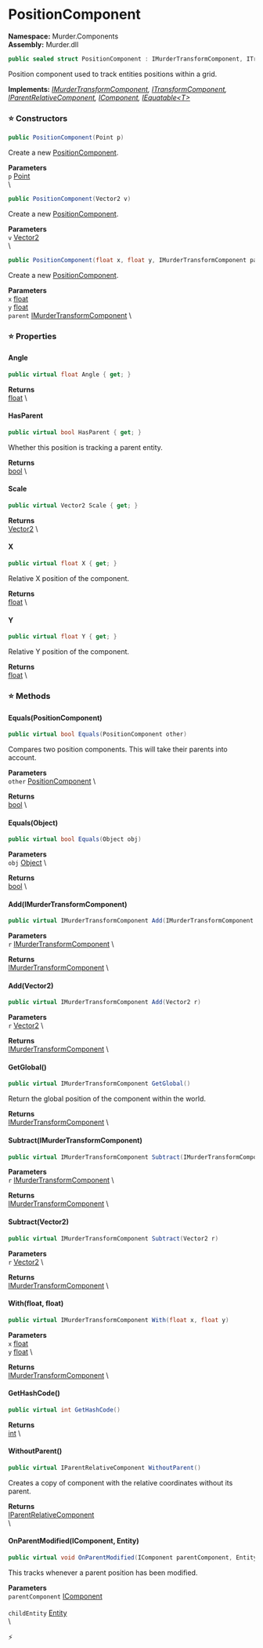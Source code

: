 # PositionComponent

**Namespace:** Murder.Components \
**Assembly:** Murder.dll

```csharp
public sealed struct PositionComponent : IMurderTransformComponent, ITransformComponent, IParentRelativeComponent, IComponent, IEquatable<T>
```

Position component used to track entities positions within a grid.

**Implements:** _[IMurderTransformComponent](../../Murder/Components/IMurderTransformComponent.html), [ITransformComponent](../../Bang/Components/ITransformComponent.html), [IParentRelativeComponent](../../Bang/Components/IParentRelativeComponent.html), [IComponent](../../Bang/Components/IComponent.html), [IEquatable\<T\>](https://learn.microsoft.com/en-us/dotnet/api/System.IEquatable-1?view=net-7.0)_

### ⭐ Constructors
```csharp
public PositionComponent(Point p)
```

Create a new [PositionComponent](../../Murder/Components/PositionComponent.html).

**Parameters** \
`p` [Point](../../Murder/Core/Geometry/Point.html) \
\

```csharp
public PositionComponent(Vector2 v)
```

Create a new [PositionComponent](../../Murder/Components/PositionComponent.html).

**Parameters** \
`v` [Vector2](../../Murder/Core/Geometry/Vector2.html) \
\

```csharp
public PositionComponent(float x, float y, IMurderTransformComponent parent)
```

Create a new [PositionComponent](../../Murder/Components/PositionComponent.html).

**Parameters** \
`x` [float](https://learn.microsoft.com/en-us/dotnet/api/System.Single?view=net-7.0) \
`y` [float](https://learn.microsoft.com/en-us/dotnet/api/System.Single?view=net-7.0) \
`parent` [IMurderTransformComponent](../../Murder/Components/IMurderTransformComponent.html) \

### ⭐ Properties
#### Angle
```csharp
public virtual float Angle { get; }
```

**Returns** \
[float](https://learn.microsoft.com/en-us/dotnet/api/System.Single?view=net-7.0) \
#### HasParent
```csharp
public virtual bool HasParent { get; }
```

Whether this position is tracking a parent entity.

**Returns** \
[bool](https://learn.microsoft.com/en-us/dotnet/api/System.Boolean?view=net-7.0) \
#### Scale
```csharp
public virtual Vector2 Scale { get; }
```

**Returns** \
[Vector2](../../Murder/Core/Geometry/Vector2.html) \
#### X
```csharp
public virtual float X { get; }
```

Relative X position of the component.

**Returns** \
[float](https://learn.microsoft.com/en-us/dotnet/api/System.Single?view=net-7.0) \
#### Y
```csharp
public virtual float Y { get; }
```

Relative Y position of the component.

**Returns** \
[float](https://learn.microsoft.com/en-us/dotnet/api/System.Single?view=net-7.0) \
### ⭐ Methods
#### Equals(PositionComponent)
```csharp
public virtual bool Equals(PositionComponent other)
```

Compares two position components. This will take their parents into account.

**Parameters** \
`other` [PositionComponent](../../Murder/Components/PositionComponent.html) \

**Returns** \
[bool](https://learn.microsoft.com/en-us/dotnet/api/System.Boolean?view=net-7.0) \

#### Equals(Object)
```csharp
public virtual bool Equals(Object obj)
```

**Parameters** \
`obj` [Object](https://learn.microsoft.com/en-us/dotnet/api/System.Object?view=net-7.0) \

**Returns** \
[bool](https://learn.microsoft.com/en-us/dotnet/api/System.Boolean?view=net-7.0) \

#### Add(IMurderTransformComponent)
```csharp
public virtual IMurderTransformComponent Add(IMurderTransformComponent r)
```

**Parameters** \
`r` [IMurderTransformComponent](../../Murder/Components/IMurderTransformComponent.html) \

**Returns** \
[IMurderTransformComponent](../../Murder/Components/IMurderTransformComponent.html) \

#### Add(Vector2)
```csharp
public virtual IMurderTransformComponent Add(Vector2 r)
```

**Parameters** \
`r` [Vector2](../../Murder/Core/Geometry/Vector2.html) \

**Returns** \
[IMurderTransformComponent](../../Murder/Components/IMurderTransformComponent.html) \

#### GetGlobal()
```csharp
public virtual IMurderTransformComponent GetGlobal()
```

Return the global position of the component within the world.

**Returns** \
[IMurderTransformComponent](../../Murder/Components/IMurderTransformComponent.html) \

#### Subtract(IMurderTransformComponent)
```csharp
public virtual IMurderTransformComponent Subtract(IMurderTransformComponent r)
```

**Parameters** \
`r` [IMurderTransformComponent](../../Murder/Components/IMurderTransformComponent.html) \

**Returns** \
[IMurderTransformComponent](../../Murder/Components/IMurderTransformComponent.html) \

#### Subtract(Vector2)
```csharp
public virtual IMurderTransformComponent Subtract(Vector2 r)
```

**Parameters** \
`r` [Vector2](../../Murder/Core/Geometry/Vector2.html) \

**Returns** \
[IMurderTransformComponent](../../Murder/Components/IMurderTransformComponent.html) \

#### With(float, float)
```csharp
public virtual IMurderTransformComponent With(float x, float y)
```

**Parameters** \
`x` [float](https://learn.microsoft.com/en-us/dotnet/api/System.Single?view=net-7.0) \
`y` [float](https://learn.microsoft.com/en-us/dotnet/api/System.Single?view=net-7.0) \

**Returns** \
[IMurderTransformComponent](../../Murder/Components/IMurderTransformComponent.html) \

#### GetHashCode()
```csharp
public virtual int GetHashCode()
```

**Returns** \
[int](https://learn.microsoft.com/en-us/dotnet/api/System.Int32?view=net-7.0) \

#### WithoutParent()
```csharp
public virtual IParentRelativeComponent WithoutParent()
```

Creates a copy of component with the relative coordinates without its parent.

**Returns** \
[IParentRelativeComponent](../../Bang/Components/IParentRelativeComponent.html) \
\

#### OnParentModified(IComponent, Entity)
```csharp
public virtual void OnParentModified(IComponent parentComponent, Entity childEntity)
```

This tracks whenever a parent position has been modified.

**Parameters** \
`parentComponent` [IComponent](../../Bang/Components/IComponent.html) \
\
`childEntity` [Entity](../../Bang/Entities/Entity.html) \
\



⚡
